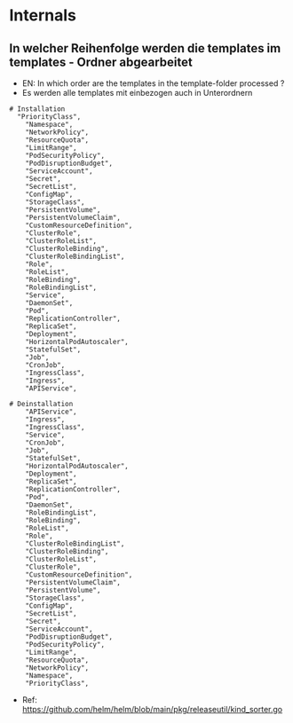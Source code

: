 # Internals 

## In welcher Reihenfolge werden die templates im templates - Ordner abgearbeitet

  * EN: In which order are the templates in the template-folder processed ?
  * Es werden alle templates mit einbezogen auch in Unterordnern

```
# Installation
  "PriorityClass",
	"Namespace",
	"NetworkPolicy",
	"ResourceQuota",
	"LimitRange",
	"PodSecurityPolicy",
	"PodDisruptionBudget",
	"ServiceAccount",
	"Secret",
	"SecretList",
	"ConfigMap",
	"StorageClass",
	"PersistentVolume",
	"PersistentVolumeClaim",
	"CustomResourceDefinition",
	"ClusterRole",
	"ClusterRoleList",
	"ClusterRoleBinding",
	"ClusterRoleBindingList",
	"Role",
	"RoleList",
	"RoleBinding",
	"RoleBindingList",
	"Service",
	"DaemonSet",
	"Pod",
	"ReplicationController",
	"ReplicaSet",
	"Deployment",
	"HorizontalPodAutoscaler",
	"StatefulSet",
	"Job",
	"CronJob",
	"IngressClass",
	"Ingress",
	"APIService",

```

```
# Deinstallation
	"APIService",
	"Ingress",
	"IngressClass",
	"Service",
	"CronJob",
	"Job",
	"StatefulSet",
	"HorizontalPodAutoscaler",
	"Deployment",
	"ReplicaSet",
	"ReplicationController",
	"Pod",
	"DaemonSet",
	"RoleBindingList",
	"RoleBinding",
	"RoleList",
	"Role",
	"ClusterRoleBindingList",
	"ClusterRoleBinding",
	"ClusterRoleList",
	"ClusterRole",
	"CustomResourceDefinition",
	"PersistentVolumeClaim",
	"PersistentVolume",
	"StorageClass",
	"ConfigMap",
	"SecretList",
	"Secret",
	"ServiceAccount",
	"PodDisruptionBudget",
	"PodSecurityPolicy",
	"LimitRange",
	"ResourceQuota",
	"NetworkPolicy",
	"Namespace",
	"PriorityClass",

```

   * Ref: https://github.com/helm/helm/blob/main/pkg/releaseutil/kind_sorter.go
